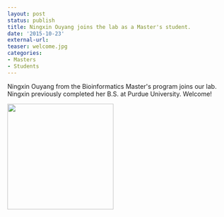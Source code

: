 ```yaml
---
layout: post
status: publish
title: Ningxin Ouyang joins the lab as a Master's student.
date: '2015-10-23'
external-url:
teaser: welcome.jpg
categories:
- Masters
- Students
---
```


Ningxin Ouyang from the Bioinformatics Master's program joins our lab. Ningxin previously completed her B.S. at Purdue University. Welcome!

<img src="{{ site.url }}/assets/people/Ningxin_pic.jpg" height="240px">
